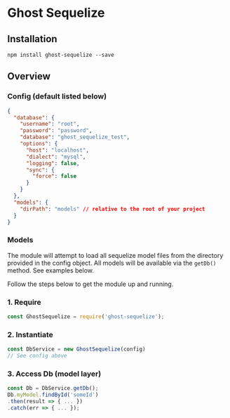 # Ghost Sequelize 

## Installation

`npm install ghost-sequelize --save`

## Overview

### Config (default listed below)

```json
{
  "database": {
    "username": "root",
    "password": "password",
    "database": "ghost_sequelize_test",
    "options": {
      "host": "localhost",
      "dialect": "mysql",
      "logging": false,
      "sync": {
        "force": false
      }
    }
  },
  "models": {
    "dirPath": "models" // relative to the root of your project
  }
}
```

### Models
The module will attempt to load all sequelize model files from the directory 
provided in the config object. All models will be available via the `getDb()`
method. See examples below.

Follow the steps below to get the module up and running.
 
### 1. Require 

```js
const GhostSequelize = require('ghost-sequelize');
```

### 2. Instantiate

```js
const DbService = new GhostSequelize(config)
// See config above
```

### 3. Access Db (model layer)

```js
const Db = DbService.getDb();
Db.myModel.findById('someId')
.then(result => { ... })
.catch(err => { ... });
```
